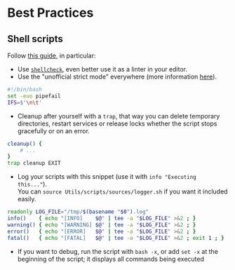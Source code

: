 Best Practices
==============

## Shell scripts

Follow [this guide](https://dev.to/thiht/shell-scripts-matter), in particular:

  - Use [`shellcheck`](https://github.com/koalaman/shellcheck), even better use it as a linter in your editor.
  - Use the "unofficial strict mode" everywhere (more information [here](http://redsymbol.net/articles/unofficial-bash-strict-mode/)).
  ```bash
  #!/bin/bash
  set -euo pipefail
  IFS=$'\n\t'
  ```
  - Cleanup after yourself with a `trap`, that way you can delete temporary directories, restart services or release locks whether the script stops gracefully or on an error.
  ```bash
  cleanup() {
      # ...
  }
  trap cleanup EXIT
  ```
  - Log your scripts with this snippet (use it with `info "Executing this..."`).  
  You can `source Utils/scripts/sources/logger.sh` if you want it included easily.
  ```bash
  readonly LOG_FILE="/tmp/$(basename "$0").log"
  info()    { echo "[INFO]    $@" | tee -a "$LOG_FILE" >&2 ; }
  warning() { echo "[WARNING] $@" | tee -a "$LOG_FILE" >&2 ; }
  error()   { echo "[ERROR]   $@" | tee -a "$LOG_FILE" >&2 ; }
  fatal()   { echo "[FATAL]   $@" | tee -a "$LOG_FILE" >&2 ; exit 1 ; }
  ```
  - If you want to debug, run the script with `bash -x`, or add `set -x` at the beginning of the script; it displays all commands being executed
